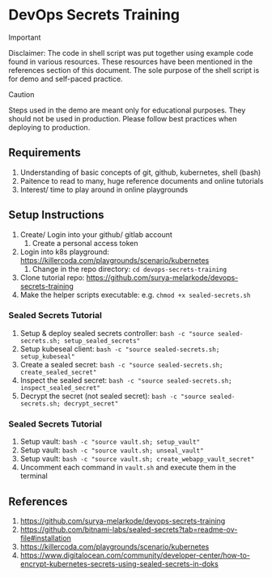 # DevOps Secrets Training

> [!IMPORTANT]
> Disclaimer: The code in shell script was put together using example code found in various resources. 
> These resources have been mentioned in the references section of this document. 
> The sole purpose of the shell script is for demo and self-paced practice. 

> [!CAUTION]
> Steps used in the demo are meant only for educational purposes.
> They should not be used in production. Please follow best practices when deploying to production.

## Requirements

1. Understanding of basic concepts of git, github, kubernetes, shell (bash)
1. Paitence to read to many, huge reference documents and online tutorials
1. Interest/ time to play around in online playgrounds

## Setup Instructions

1. Create/ Login into your github/ gitlab account
    1. Create a personal access token 
1. Login into k8s playground: https://killercoda.com/playgrounds/scenario/kubernetes
    1. Change in the repo directory: `cd devops-secrets-training`
1. Clone tutorial repo: https://github.com/surya-melarkode/devops-secrets-training
1. Make the helper scripts executable: e.g. `chmod +x sealed-secrets.sh`
### Sealed Secrets Tutorial

1. Setup & deploy sealed secrets controller: `bash -c "source sealed-secrets.sh; setup_sealed_secrets"`
1. Setup kubeseal client: `bash -c "source sealed-secrets.sh; setup_kubeseal"`
1. Create a sealed secret: `bash -c "source sealed-secrets.sh; create_sealed_secret"`
1. Inspect the sealed secret: `bash -c "source sealed-secrets.sh; inspect_sealed_secret"`
1. Decrypt the secret (not sealed secret): `bash -c "source sealed-secrets.sh; decrypt_secret"`

### Sealed Secrets Tutorial
1. Setup vault: `bash -c "source vault.sh; setup_vault"`
1. Setup vault: `bash -c "source vault.sh; unseal_vault"`
1. Setup vault: `bash -c "source vault.sh; create_webapp_vault_secret"`
1. Uncomment each command in `vault.sh` and execute them in the terminal


## References

1. https://github.com/surya-melarkode/devops-secrets-training
1. https://github.com/bitnami-labs/sealed-secrets?tab=readme-ov-file#installation
1. https://killercoda.com/playgrounds/scenario/kubernetes
1. https://www.digitalocean.com/community/developer-center/how-to-encrypt-kubernetes-secrets-using-sealed-secrets-in-doks